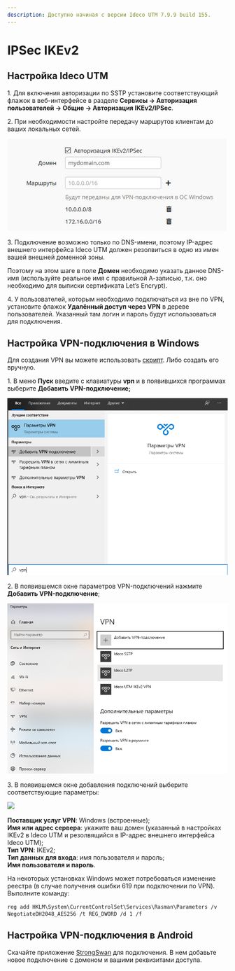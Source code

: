 ```yaml
---
description: Доступно начиная с версии Ideco UTM 7.9.9 build 155.
---
```


# IPSec IKEv2

## Настройка Ideco UTM

1\. Для включения авторизации по SSTP установите соответствующий флажок в веб-интерфейсе в разделе **Сервисы -> Авторизация пользователей -> Общие -> Авторизация IKEv2/IPSec**.

2\. При необходимости настройте передачу маршрутов клиентам до ваших локальных сетей. &#x20;

![](../../../../.gitbook/assets/17072225.jpg)

3\. Подключение возможно только по DNS-имени, поэтому IP-адрес внешнего интерфейса Ideco UTM должен резолвиться в одно из имен вашей внешней доменной зоны. &#x20;

Поэтому на этом шаге в поле **Домен** необходимо указать данное DNS-имя (используйте реальное имя с правильной А-записью, т.к. оно необходимо для выписки сертификата Let’s Encrypt).

4\. У пользователей, которым необходимо подключаться из вне по VPN, установите флажок **Удалённый доступ через VPN** в дереве пользователей.   Указанный там логин и пароль будут использоваться для подключения.

## Настройка VPN-подключения в Windows

Для создания VPN вы можете использовать [скрипт](skript\_avtomaticheskogo\_sozdaniya\_polzovatelskikh\_podklyuchenii\_po\_ipsec\_ikev2.md). Либо создать его вручную.

1\. В меню **Пуск** введите с клавиатуры **vpn** и в появившихся программах выберите **Добавить VPN-подключение;**

![](<../../../../.gitbook/assets/vpn (2) (2) (2) (2) (2) (1) (1).png>)

2\. В появившемся окне параметров VPN-подключений нажмите **Добавить VPN-подключение**;

![](<../../../../.gitbook/assets/параметры (1) (1) (1) (1) (1) (2) (2) (2) (2) (1).png>)

3\. В появившемся окне добавления подключений выберите соответствующие параметры:

![](<../../../../.gitbook/assets/добавить\_vpn (2) (2) (2) (2) (2) (2) (2) (2) (2) (2) (2) (2).png>)

**Поставщик услуг VPN**: Windows (встроенные);\
**Имя или адрес сервера**: укажите ваш домен (указанный в настройках IKEv2 в Ideco UTM и резолвящийся в IP-адрес внешнего интерфейса Ideco UTM);\
**Тип VPN**: IKEv2;\
**Тип данных для входа**: имя пользователя и пароль;\
**Имя пользователя и пароль**.

На некоторых установках Windows может потребоваться изменение реестра (в случае получения ошибки 619 при подключении по VPN). Выполните команду:

```
reg add HKLM\System\CurrentControlSet\Services\Rasman\Parameters /v NegotiateDH2048_AES256 /t REG_DWORD /d 1 /f
```

## Настройка VPN-подключения в Android

Скачайте приложение [StrongSwan](https://play.google.com/store/apps/details?id=org.strongswan.android) для подключения. В нем добавьте новое подключение с доменом и вашими реквизитами доступа.
